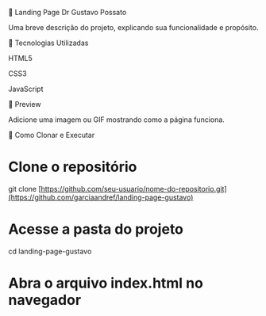 📌 Landing Page Dr Gustavo Possato

Uma breve descrição do projeto, explicando sua funcionalidade e propósito.

🚀 Tecnologias Utilizadas

HTML5

CSS3

JavaScript

📸 Preview

Adicione uma imagem ou GIF mostrando como a página funciona.



📂 Como Clonar e Executar

# Clone o repositório
git clone [https://github.com/seu-usuario/nome-do-repositorio.git](https://github.com/garciaandref/landing-page-gustavo)

# Acesse a pasta do projeto
cd landing-page-gustavo

# Abra o arquivo index.html no navegador
